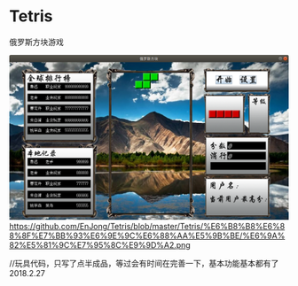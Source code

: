 # Tetris
俄罗斯方块游戏

![游戏界面](https://github.com/EnJong/Tetris/blob/master/Tetris/%E6%B8%B8%E6%88%8F%E7%BB%93%E6%9E%9C%E6%88%AA%E5%9B%BE/%E5%BC%80%E5%A7%8B%E6%B8%B8%E6%88%8F1.png)<br/>
https://github.com/EnJong/Tetris/blob/master/Tetris/%E6%B8%B8%E6%88%8F%E7%BB%93%E6%9E%9C%E6%88%AA%E5%9B%BE/%E6%9A%82%E5%81%9C%E7%95%8C%E9%9D%A2.png<br/>

<p>//玩具代码，只写了点半成品，等过会有时间在完善一下，基本功能基本都有了 2018.2.27<p/>
